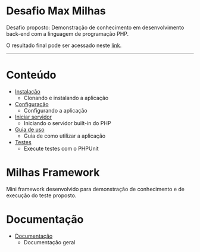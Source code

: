 # Desafio Max Milhas


Desafio proposto: Demonstração de conhecimento em desenvolvimento back-end com a linguagem de programação PHP.

O resultado final pode ser acessado neste [link](http://maxmilhas.devyzi.com).

---
# Conteúdo

- [Instalação](https://github.com/marcus-campos/max-milhas-challenge/blob/master/documentation/installation/README.md)
    - Clonando e instalando a aplicação
- [Configuração](https://github.com/marcus-campos/max-milhas-challenge/blob/master/documentation/configuration/README.md)
    - Configurando a aplicação
- [Iniciar servidor](https://github.com/marcus-campos/max-milhas-challenge/blob/master/documentation/server/README.md)
    - Iniciando o servidor built-in do PHP
- [Guia de uso](https://github.com/marcus-campos/max-milhas-challenge/blob/master/documentation/usage/README.md)
    - Guia de como utilizar a aplicação
- [Testes](https://github.com/marcus-campos/max-milhas-challenge/blob/master/documentation/tests/README.md)
    - Execute testes com o PHPUnit


# Milhas Framework

Mini framework desenvolvido para demonstração de conhecimento e de execução do teste proposto.

# Documentação

- [Documentação](https://github.com/marcus-campos/milhas/blob/master/README.md)
    - Documentação geral 